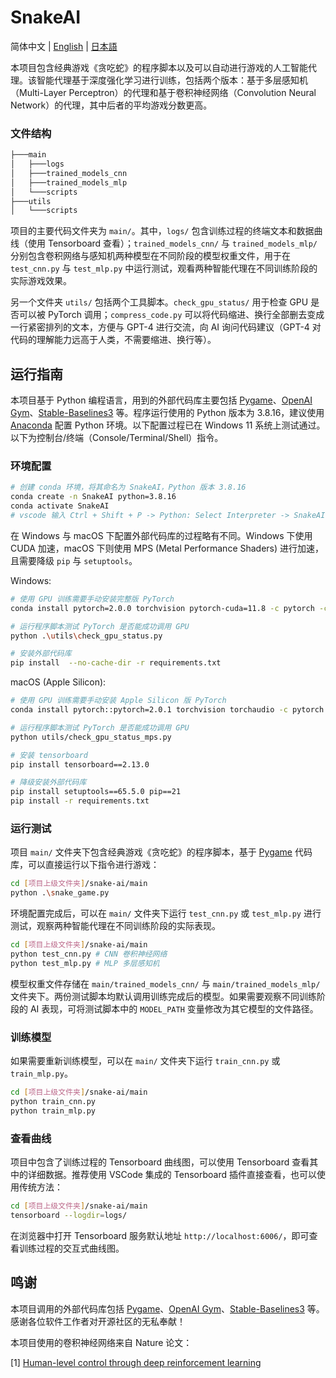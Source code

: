 # SnakeAI

简体中文 | [English](README.md) | [日本語](README_JA.md)

本项目包含经典游戏《贪吃蛇》的程序脚本以及可以自动进行游戏的人工智能代理。该智能代理基于深度强化学习进行训练，包括两个版本：基于多层感知机（Multi-Layer Perceptron）的代理和基于卷积神经网络（Convolution Neural Network）的代理，其中后者的平均游戏分数更高。

### 文件结构

```bash
├───main
│   ├───logs
│   ├───trained_models_cnn
│   ├───trained_models_mlp
│   └───scripts
├───utils
│   └───scripts
```

项目的主要代码文件夹为 `main/`。其中，`logs/` 包含训练过程的终端文本和数据曲线（使用 Tensorboard 查看）；`trained_models_cnn/` 与 `trained_models_mlp/` 分别包含卷积网络与感知机两种模型在不同阶段的模型权重文件，用于在 `test_cnn.py` 与 `test_mlp.py` 中运行测试，观看两种智能代理在不同训练阶段的实际游戏效果。

另一个文件夹 `utils/` 包括两个工具脚本。`check_gpu_status/` 用于检查 GPU 是否可以被 PyTorch 调用；`compress_code.py` 可以将代码缩进、换行全部删去变成一行紧密排列的文本，方便与 GPT-4 进行交流，向 AI 询问代码建议（GPT-4 对代码的理解能力远高于人类，不需要缩进、换行等）。

## 运行指南

本项目基于 Python 编程语言，用到的外部代码库主要包括 [Pygame](https://www.pygame.org/news)、[OpenAI Gym](https://github.com/openai/gym)、[Stable-Baselines3](https://stable-baselines3.readthedocs.io/en/master/) 等。程序运行使用的 Python 版本为 3.8.16，建议使用 [Anaconda](https://www.anaconda.com) 配置 Python 环境。以下配置过程已在 Windows 11 系统上测试通过。以下为控制台/终端（Console/Terminal/Shell）指令。

### 环境配置

```bash
# 创建 conda 环境，将其命名为 SnakeAI，Python 版本 3.8.16
conda create -n SnakeAI python=3.8.16
conda activate SnakeAI
# vscode 输入 Ctrl + Shift + P -> Python: Select Interpreter -> SnakeAI
```

在 Windows 与 macOS 下配置外部代码库的过程略有不同。Windows 下使用 CUDA 加速，macOS 下则使用 MPS (Metal Performance Shaders) 进行加速，且需要降级 `pip` 与 `setuptools`。

Windows:
```bash 
# 使用 GPU 训练需要手动安装完整版 PyTorch
conda install pytorch=2.0.0 torchvision pytorch-cuda=11.8 -c pytorch -c nvidia

# 运行程序脚本测试 PyTorch 是否能成功调用 GPU
python .\utils\check_gpu_status.py

# 安装外部代码库
pip install  --no-cache-dir -r requirements.txt 
```

macOS (Apple Silicon):
```bash
# 使用 GPU 训练需要手动安装 Apple Silicon 版 PyTorch
conda install pytorch::pytorch=2.0.1 torchvision torchaudio -c pytorch

# 运行程序脚本测试 PyTorch 是否能成功调用 GPU
python utils/check_gpu_status_mps.py

# 安装 tensorboard
pip install tensorboard==2.13.0

# 降级安装外部代码库
pip install setuptools==65.5.0 pip==21
pip install -r requirements.txt
```

### 运行测试

项目 `main/` 文件夹下包含经典游戏《贪吃蛇》的程序脚本，基于 [Pygame](https://www.pygame.org/news) 代码库，可以直接运行以下指令进行游戏：

```bash
cd [项目上级文件夹]/snake-ai/main
python .\snake_game.py
```

环境配置完成后，可以在 `main/` 文件夹下运行 `test_cnn.py` 或 `test_mlp.py` 进行测试，观察两种智能代理在不同训练阶段的实际表现。

```bash
cd [项目上级文件夹]/snake-ai/main
python test_cnn.py # CNN 卷积神经网络
python test_mlp.py # MLP 多层感知机
```

模型权重文件存储在 `main/trained_models_cnn/` 与 `main/trained_models_mlp/` 文件夹下。两份测试脚本均默认调用训练完成后的模型。如果需要观察不同训练阶段的 AI 表现，可将测试脚本中的 `MODEL_PATH` 变量修改为其它模型的文件路径。

### 训练模型

如果需要重新训练模型，可以在 `main/` 文件夹下运行 `train_cnn.py` 或 `train_mlp.py`。

```bash
cd [项目上级文件夹]/snake-ai/main
python train_cnn.py
python train_mlp.py
```

### 查看曲线

项目中包含了训练过程的 Tensorboard 曲线图，可以使用 Tensorboard 查看其中的详细数据。推荐使用 VSCode 集成的 Tensorboard 插件直接查看，也可以使用传统方法：

```bash
cd [项目上级文件夹]/snake-ai/main
tensorboard --logdir=logs/
```

在浏览器中打开 Tensorboard 服务默认地址 `http://localhost:6006/`，即可查看训练过程的交互式曲线图。

## 鸣谢
本项目调用的外部代码库包括 [Pygame](https://www.pygame.org/news)、[OpenAI Gym](https://github.com/openai/gym)、[Stable-Baselines3](https://stable-baselines3.readthedocs.io/en/master/) 等。感谢各位软件工作者对开源社区的无私奉献！

本项目使用的卷积神经网络来自 Nature 论文：

[1] [Human-level control through deep reinforcement learning](https://www.nature.com/articles/nature14236)

